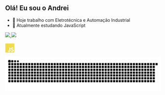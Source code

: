 ## Olá! Eu sou o Andrei 

- 🔭 Hoje trabalho com Eletrotécnica e Automação Industrial
- 🌱 Atualmente estudando JavaScript 


<div>
  <a href="https://github.com/AndreiSouza01">
  <img height="180em" src="https://github-readme-stats.vercel.app/api?username=AndreiSouza01&show_icons=true&theme=dark&include_all_commits=true&count_private=true"/>
  <img height="180em" src="https://github-readme-stats.vercel.app/api/top-langs/?username=AndreiSouza01&layout=compact&langs_count=7&theme=dark"/>
</div>
  
  <div style="display: inline_block"><br>
<img align="center" alt="Js" height="30" width="30" src="https://raw.githubusercontent.com/devicons/devicon/master/icons/javascript/javascript-plain.svg">
    
</div> 
  
 ![Snake animation](https://github.com/AndreiSouza01/AndreiSouza01/blob/output/github-contribution-grid-snake.svg)
 
